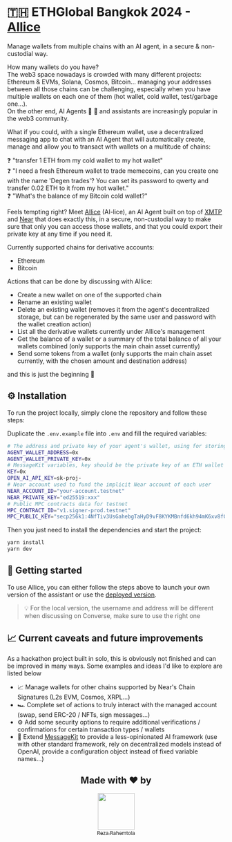 # 🇹🇭 ETHGlobal Bangkok 2024 - [AIlice](https://ethglobal.com/showcase/ailice-8vst7)

Manage wallets from multiple chains with an AI agent, in a secure & non-custodial way.

How many wallets do you have?\
The web3 space nowadays is crowded with many different projects: Ethereum & EVMs, Solana, Cosmos, Bitcoin... managing your addresses between all those chains can be challenging, especially when you have multiple wallets on each one of them (hot wallet, cold wallet, test/garbage one...).\
On the other end, AI Agents 🧠 🤖 and assistants are increasingly popular in the web3 community.

What if you could, with a single Ethereum wallet, use a decentralized messaging app to chat with an AI Agent that will automatically create, manage and allow you to transact with wallets on a multitude of chains:

❓ "transfer 1 ETH from my cold wallet to my hot wallet"\
❓ "I need a fresh Ethereum wallet to trade memecoins, can you create one with the name 'Degen trades'? You can set its password to qwerty and transfer 0.02 ETH to it from my hot wallet."\
❓ "What's the balance of my Bitcoin cold wallet?"

Feels tempting right? Meet [AIlice](https://converse.xyz/dm/ailice.converse.xyz) (AI-lice), an AI Agent built on top of [XMTP](https://xmtp.org/) and [Near](https://near.org/) that does exactly this, in a secure, non-custodial way to make sure that only you can access those wallets, and that you could export their private key at any time if you need it.

Currently supported chains for derivative accounts:
- Ethereum
- Bitcoin

Actions that can be done by discussing with AIlice:
- Create a new wallet on one of the supported chain
- Rename an existing wallet
- Delete an existing wallet (removes it from the agent's decentralized storage, but can be regenerated by the same user and password with the wallet creation action)
- List all the derivative wallets currently under AIlice's management
- Get the balance of a wallet or a summary of the total balance of all your wallets combined (only supports the main chain asset currently)
- Send some tokens from a wallet (only supports the main chain asset currently, with the chosen amount and destination address)

and this is just the beginning 🚀

## ⚙️ Installation

To run the project locally, simply clone the repository and follow these steps:

Duplicate the `.env.example` file into `.env` and fill the required variables:
```sh
# The address and private key of your agent's wallet, using for storing data on Aleph.im
AGENT_WALLET_ADDRESS=0x
AGENT_WALLET_PRIVATE_KEY=0x
# MessageKit variables, key should be the private key of an ETH wallet (can be the same as above)
KEY=0x
OPEN_AI_API_KEY=sk-proj-
# Near account used to fund the implicit Near account of each user
NEAR_ACCOUNT_ID="your-account.testnet"
NEAR_PRIVATE_KEY="ed25519:xxx"
# Public MPC contracts data for testnet
MPC_CONTRACT_ID="v1.signer-prod.testnet"
MPC_PUBLIC_KEY="secp256k1:4NfTiv3UsGahebgTaHyD9vF8KYKMBnfd6kh94mK6xv8fGBiJB8TBtFMP5WWXz6B89Ac1fbpzPwAvoyQebemHFwx3"
```

Then you just need to install the dependencies and start the project:
```sh
yarn install
yarn dev
```

## 🚀 Getting started

To use AIlice, you can either follow the steps above to launch your own version of the assistant or use the [deployed version](https://converse.xyz/dm/ailice.converse.xyz).

> 💡 For the local version, the username and address will be different when discussing on Converse, make sure to use the right one

## 📈 Current caveats and future improvements

As a hackathon project built in solo, this is obviously not finished and can be improved in many ways. Some examples and ideas I'd like to explore are listed below

- 📈 Manage wallets for other chains supported by Near's Chain Signatures (L2s EVM, Cosmos, XRPL...)
- 🏎️ Complete set of actions to truly interact with the managed account (swap, send ERC-20 / NFTs, sign messages...)
- ⚙️ Add some security options to require additional verifications / confirmations for certain transaction types / wallets
- 🧠 Extend [MessageKit](https://messagekit.ephemerahq.com/) to provide a less-opinionated AI framework (use with other standard framework, rely on decentralized models instead of OpenAI, provide a configuration object instead of fixed variable names...)

<div align="center">
  <h2>Made with ❤️ by</h2>
  <a href="https://github.com/RezaRahemtola">
    <img src="https://github.com/RezaRahemtola.png?size=85" width=85/>
    <br>
    <sub>Reza Rahemtola</sub>
  </a>
</div>
